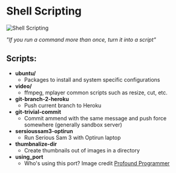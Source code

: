 # Shell Scripting
![Shell Scripting](http://picandocodigo.net/wp-content/uploads/2012/10/shell-scripting.png)

*"If you run a command more than once, turn it into a script"*

## Scripts:

  * **ubuntu/**
    * Packages to install and system specific configurations
  * **video/**
    * ffmpeg, mplayer common scripts such as resize, cut, etc.
  * **git-branch-2-heroku**
    * Push current branch to Heroku
  * **git-trivial-commit**
    * Commit ammend with the same message and push force somewhere (generally sandbox server)
  * **sersioussam3-optirun**
    * Run Serious Sam 3 with Optirun laptop
  * **thumbnalize-dir**
    * Create thumbnails out of images in a directory
  * **using_port**
    * Who's using this port?
Image credit [Profound Programmer](http://theprofoundprogrammer.com/post/32456292060/text-shell-scripting-photograph-of-what-used)
